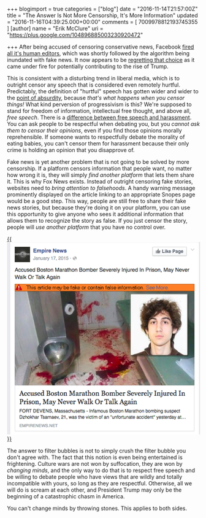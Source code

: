+++
blogimport = true
categories = ["blog"]
date = "2016-11-14T21:57:00Z"
title = "The Answer Is Not More Censorship, It's More Information"
updated = "2016-11-16T04:39:25.000+00:00"
comments = [ 7009978812193745355 ]
[author]
name = "Erik McClure"
uri = "https://plus.google.com/104896885003230920472"

+++
After being accused of censoring conservative news, Facebook [fired all it's human editors](http://arstechnica.com/business/2016/08/facebook-fires-human-editors-algorithm-immediately-posts-fake-news/), which was shortly followed by the algorithm being inundated with fake news. It now appears to be [regretting that choice](http://www.nytimes.com/2016/11/14/technology/facebook-is-said-to-question-its-influence-in-election.html) as it came under fire for potentially contributing to the rise of Trump.

This is consistent with a disturbing trend in liberal media, which is to outright censor any speech that is considered even remotely hurtful. Predictably, the definition of "hurtful" speech has gotten wider and wider to the [point of absurdity](http://www.washingtontimes.com/news/2016/aug/1/ben-shapiro-banned-from-depaul-university-over-sec/), because *that's what happens when you censor things!* What kind perversion of progressivism is this? We're supposed to stand for freedom of information, intellectual free thought, and above all, *free speech*. There is a [difference between free speech and harassment](http://blackhole12.blogspot.com/2016/03/the-right-to-ignore-difference-between.html). You can ask people to be respectful when debating you, but you *cannot ask them to censor their opinions*, even if you find those opinions morally reprehensible. If someone wants to respectfully debate the morality of eating babies, you can't censor them for harassment because their only crime is holding an opinion that you disapprove of.

Fake news is yet another problem that is not going to be solved by more censorship. If a platform censors information that people want, no matter how wrong it is, they will simply *find another platform* that lets them share it. This is why Fox News exists. Instead of outright censoring fake stories, websites need to *bring attention to falsehoods*. A handy warning message prominently displayed on the article linking to an appropriate Snopes page would be a good step. This way, people are still free to share their fake news stories, but because they're doing it on your platform, you can use this opportunity to give anyone who sees it additional information that allows them to recognize the story as false. If you just censor the story, people will *use another platform* that you have no control over.

<a href="http://www.snopes.com/media/notnews/tsarnaev.asp">{{<img src="/img/3q7FsJV.png" alt="Example of flagged news story">}}</a>

The answer to filter bubbles is not to simply crush the filter bubble you don't agree with. The fact that this notion is even being entertained is frightening. Culture wars are not won by suffocation, they are won by *changing minds*, and the only way to do that is to respect free speech and be willing to debate people who have views that are wildly and totally incompatible with yours, so long as they are respectful. Otherwise, all we will do is scream at each other, and President Trump may only be the beginning of a catastrophic chasm in America.

You can't change minds by throwing stones. This applies to both sides.
